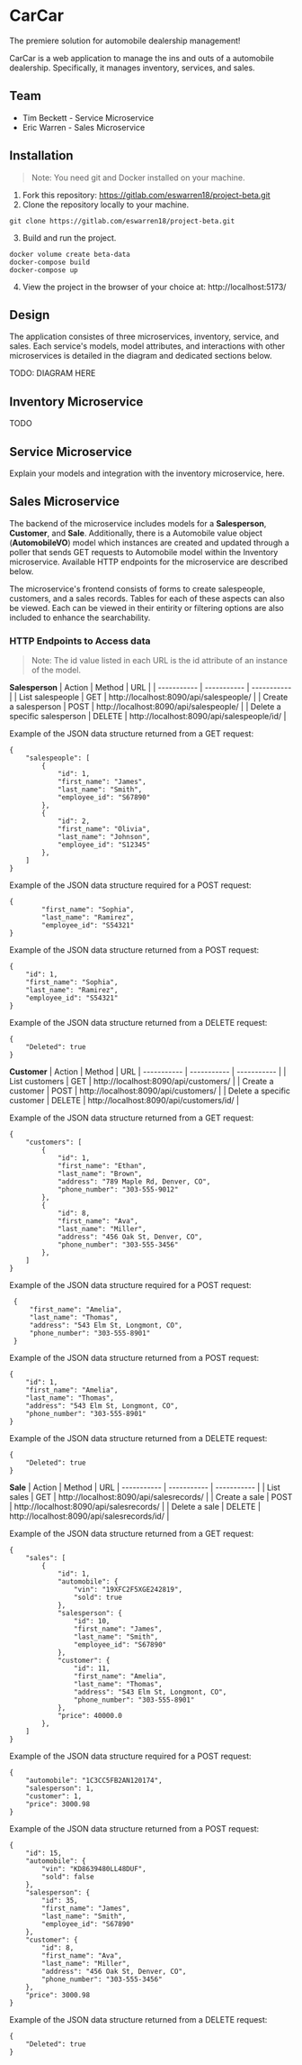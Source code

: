 # CarCar
The premiere solution for automobile dealership management!

CarCar is a web application to manage the ins and outs of a automobile dealership. Specifically, it manages inventory, services, and sales.
## Team

* Tim Beckett - Service Microservice
* Eric Warren - Sales Microservice

## Installation
>Note: You need git and Docker installed on your machine.

1. Fork this repository: https://gitlab.com/eswarren18/project-beta.git
2. Clone the repository locally to your machine.
```
git clone https://gitlab.com/eswarren18/project-beta.git
```
3. Build and run the project.
```
docker volume create beta-data
docker-compose build
docker-compose up
```
4. View the project in the browser of your choice at: http://localhost:5173/

## Design

The application consistes of three microservices, inventory, service, and sales. Each service's models, model attributes, and interactions with other microservices is detailed in the diagram and dedicated sections below.

TODO: DIAGRAM HERE

## Inventory Microservice

TODO

## Service Microservice

Explain your models and integration with the inventory
microservice, here.

## Sales Microservice

The backend of the microservice includes models for a **Salesperson**, **Customer**, and **Sale**. Additionally, there is a Automobile value object (**AutomobileVO**) model which instances are created and updated through a poller that sends GET requests to Automobile model within the Inventory microservice. Available HTTP endpoints for the microservice are described below.

The microservice's frontend consists of forms to create salespeople, customers, and a sales records. Tables for each of these aspects can also be viewed. Each can be viewed in their entirity or filtering options are also included to enhance the searchability.

### HTTP Endpoints to Access data

> Note: The id value listed in each URL is the id attribute of an instance of the model.

**Salesperson**
| Action | Method | URL |
| ----------- | ----------- | ----------- |
| List salespeople | GET | http://localhost:8090/api/salespeople/ |
| Create a salesperson | POST | http://localhost:8090/api/salespeople/ |
| Delete a specific salesperson | DELETE | http://localhost:8090/api/salespeople/id/ |

Example of the JSON data structure returned from a GET request:

```
{
	"salespeople": [
		{
			"id": 1,
			"first_name": "James",
			"last_name": "Smith",
			"employee_id": "S67890"
		},
		{
			"id": 2,
			"first_name": "Olivia",
			"last_name": "Johnson",
			"employee_id": "S12345"
		},
	]
}
```

Example of the JSON data structure required for a POST request:

```
{
		"first_name": "Sophia",
		"last_name": "Ramirez",
		"employee_id": "S54321"
}
```

Example of the JSON data structure returned from a POST request:

```
{
	"id": 1,
	"first_name": "Sophia",
	"last_name": "Ramirez",
	"employee_id": "S54321"
}
```

Example of the JSON data structure returned from a DELETE request:

```
{
	"Deleted": true
}
```

**Customer**
| Action | Method | URL
| ----------- | ----------- | ----------- |
| List customers | GET | http://localhost:8090/api/customers/ |
| Create a customer | POST | http://localhost:8090/api/customers/ |
| Delete a specific customer | DELETE | http://localhost:8090/api/customers/id/ |

Example of the JSON data structure returned from a GET request:

```
{
	"customers": [
		{
			"id": 1,
			"first_name": "Ethan",
			"last_name": "Brown",
			"address": "789 Maple Rd, Denver, CO",
			"phone_number": "303-555-9012"
		},
		{
			"id": 8,
			"first_name": "Ava",
			"last_name": "Miller",
			"address": "456 Oak St, Denver, CO",
			"phone_number": "303-555-3456"
		},
	]
}
```

Example of the JSON data structure required for a POST request:

```
 {
	 "first_name": "Amelia",
	 "last_name": "Thomas",
	 "address": "543 Elm St, Longmont, CO",
	 "phone_number": "303-555-8901"
 }
```

Example of the JSON data structure returned from a POST request:

```
{
	"id": 1,
	"first_name": "Amelia",
	"last_name": "Thomas",
	"address": "543 Elm St, Longmont, CO",
	"phone_number": "303-555-8901"
}
```

Example of the JSON data structure returned from a DELETE request:

```
{
	"Deleted": true
}
```

**Sale**
| Action | Method | URL
| ----------- | ----------- | ----------- |
| List sales | GET | http://localhost:8090/api/salesrecords/ |
| Create a sale | POST | http://localhost:8090/api/salesrecords/ |
| Delete a sale | DELETE | http://localhost:8090/api/salesrecords/id/ |

Example of the JSON data structure returned from a GET request:

```
{
	"sales": [
		{
			"id": 1,
			"automobile": {
				"vin": "19XFC2F5XGE242819",
				"sold": true
			},
			"salesperson": {
				"id": 10,
				"first_name": "James",
				"last_name": "Smith",
				"employee_id": "S67890"
			},
			"customer": {
				"id": 11,
				"first_name": "Amelia",
				"last_name": "Thomas",
				"address": "543 Elm St, Longmont, CO",
				"phone_number": "303-555-8901"
			},
			"price": 40000.0
		},
	]
}
```

Example of the JSON data structure required for a POST request:

```
{
	"automobile": "1C3CC5FB2AN120174",
	"salesperson": 1,
	"customer": 1,
	"price": 3000.98
}
```

Example of the JSON data structure returned from a POST request:

```
{
	"id": 15,
	"automobile": {
		"vin": "KD8639480LL48DUF",
		"sold": false
	},
	"salesperson": {
		"id": 35,
		"first_name": "James",
		"last_name": "Smith",
		"employee_id": "S67890"
	},
	"customer": {
		"id": 8,
		"first_name": "Ava",
		"last_name": "Miller",
		"address": "456 Oak St, Denver, CO",
		"phone_number": "303-555-3456"
	},
	"price": 3000.98
}
```

Example of the JSON data structure returned from a DELETE request:

```
{
	"Deleted": true
}
```
